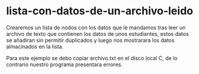 # lista-con-datos-de-un-archivo-leido
Crearemos un lista de nodos con los datos que le mandamos tras leer un archivo de texto que contienen los datos de unos 
estudiantes, estos datos se añadiran sin permitir duplicados y luego nos mostrarara los datos almacinados en la lista.

Para este ejemplo se debo copiar archivo.txt en el disco local C, de lo contrario nuestro programa presentara errores.

